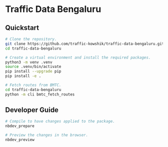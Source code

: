 # Traffic Data Bengaluru


<!-- WARNING: THIS FILE WAS AUTOGENERATED! DO NOT EDIT! -->

## Quickstart

``` bash
# Clone the repository.
git clone https://github.com/traffic-kowshik/traffic-data-bengaluru.git
cd traffic-data-bengaluru

# Create a virtual environment and install the required packages.
python3 -m venv .venv
source .venv/bin/activate
pip install --upgrade pip
pip install -e .

# Fetch routes from BMTC.
cd traffic-data-bengaluru
python -m cli bmtc_fetch_routes
```

## Developer Guide

``` bash
# Compile to have changes applied to the package.
nbdev_prepare

# Preview the changes in the browser.
nbdev_preview
```
